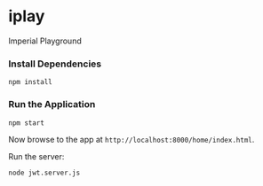 # iplay
Imperial Playground

### Install Dependencies

```
npm install
```

### Run the Application

```
npm start
```

Now browse to the app at `http://localhost:8000/home/index.html`.

Run the server:

```sh
node jwt.server.js